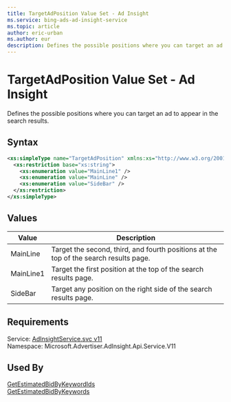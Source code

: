 ```yaml
---
title: TargetAdPosition Value Set - Ad Insight
ms.service: bing-ads-ad-insight-service
ms.topic: article
author: eric-urban
ms.author: eur
description: Defines the possible positions where you can target an ad to appear in the search results.
---
```

# TargetAdPosition Value Set - Ad Insight
Defines the possible positions where you can target an ad to appear in the search results.

## Syntax
```xml
<xs:simpleType name="TargetAdPosition" xmlns:xs="http://www.w3.org/2001/XMLSchema">
  <xs:restriction base="xs:string">
    <xs:enumeration value="MainLine1" />
    <xs:enumeration value="MainLine" />
    <xs:enumeration value="SideBar" />
  </xs:restriction>
</xs:simpleType>
```

## <a name="values"></a>Values

|Value|Description|
|-----------|---------------|
|<a name="mainline"></a>MainLine|Target the second, third, and fourth positions at the top of the search results page.|
|<a name="mainline1"></a>MainLine1|Target the first position at the top of the search results page.|
|<a name="sidebar"></a>SideBar|Target any position on the right side of the search results page.|

## Requirements
Service: [AdInsightService.svc v11](https://adinsight.api.bingads.microsoft.com/Api/Advertiser/AdInsight/v11/AdInsightService.svc)  
Namespace: Microsoft.Advertiser.AdInsight.Api.Service.V11  

## Used By
[GetEstimatedBidByKeywordIds](getestimatedbidbykeywordids.md)  
[GetEstimatedBidByKeywords](getestimatedbidbykeywords.md)  
